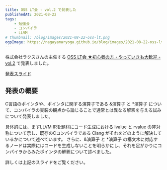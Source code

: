 ```yaml
---
title: OSS LT会 - vol.2 で発表した
publishedAt: 2021-08-22
tags:
    - 勉強会
    - コンパイラ
    - LLVM
# thumbnail: /blog/images/2021-08-22-oss-lt.png
ogpImage: https://nagayamaryoga.github.io/blog/images/2021-08-22-oss-lt.png
---
```


株式会社ラクスさんの主催する [OSS LT会 ★初心者の方・やっていきも大歓迎 - vol.2](https://rakus.connpass.com/event/218573/) で発表しました。

[発表スライド](https://docs.google.com/presentation/d/1YDnV-_NULTELabWMwIk_wZa8CZxkha1sBH4GGRmQDDQ/edit?usp=sharing)

## 発表の概要

C言語のポインタや、ポインタに関する演算子である &演算子 と *演算子 について、コンパイラの実装の観点から論じることで通常とは異なる解釈を与える試みについて発表しました。

具体的には、まずLLVM IRを題材にコード生成における lvalue と rvalue の非対称について示し、既存のCコンパイラである Clang がそれをどのように解決しているかについて述べています。
さらに、&演算子 と *演算子 の構文木に対応するノードは実際にはコードを生成しないことを明らかにし、それを足がかりにコンパイラからみたポインタの解釈について述べました。

詳しくは上記のスライドをご覧ください。
